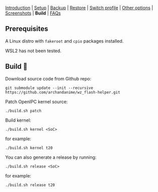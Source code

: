 [Introduction](README.md) | [Setup](README_setup.md) | [Backup](README_backup.md) | [Restore](README_restore.md) | [Switch profile](README_switch_profile.md) | [Other options](README_other_options.md) | [Screenshots](README_screenshots.md) | **Build** | [FAQs](README_FAQs.md)



## Prerequisites

A Linux distro with `fakeroot` and `cpio` packages installed.

WSL2 has not been tested.

## Build 🔨

Download source code from Github repo:
```
git submodule update --init --recursive https://github.com/archandanime/wz_flash-helper.git
```

Patch OpenIPC kernel source:
```
./build.sh patch
```

Build kernel:
```
./build.sh kernel <SoC>
```
for example:
```
./build.sh kernel t20
```

You can also generate a release by running:
```
./build.sh release <SoC>
```
for example:
```
./build.sh release t20
```


